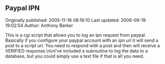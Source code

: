## Paypal IPN

Originally published: 2005-11-18 08:16:10
Last updated: 2006-09-19 19:02:54
Author: Anthony Barker

This is a cgi script that allows you to log an ipn request from paypal. Basically if you configure your paypal account with an ipn url it will send a post to a script url. You need to respond with a post and then will receive a VERIFIED response.\n\nI've included a subroutine to log the data to a database, but you could simply use a text file if that is all you need.